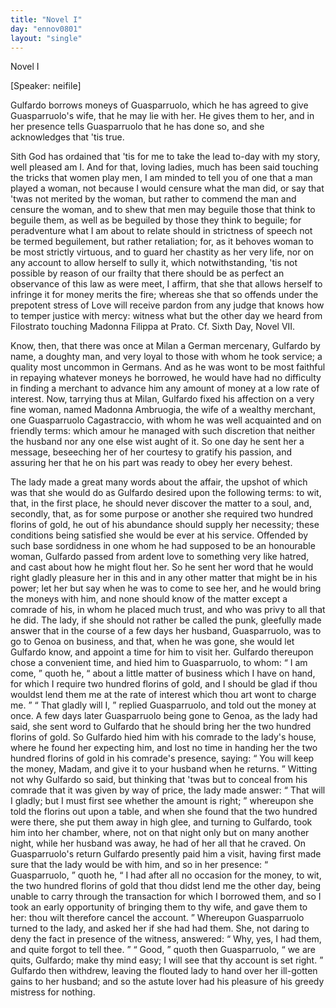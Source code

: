 ```yaml
---
title: "Novel I"
day: "ennov0801"
layout: "single"
---
```

<html>
 <head>
 </head>
 <body>
  <div id="nov0801" type="novella" who="neifile">
   <head>
    Novel I
   </head>
   <p>
    [Speaker: neifile]
   </p>
   <argument>
    <p>
     <milestone id="p08010001"/>
     <!--(i)-->
     Gulfardo borrows moneys of Guasparruolo, which he has
	agreed to give Guasparruolo's wife, that he may lie
	with her. He gives them to her, and in her presence
	tells Guasparruolo that he has done so, and she
	acknowledges that 'tis true.
     <!--(/i)-->
    </p>
   </argument>
   <div3 type="commentary" who="neifile">
    <p>
     <milestone id="p08010002"/>
     <!--(sc)-->
     Sith
     <!--(/sc)-->
     God has ordained that 'tis for me to take the lead to-day
      with
      my story, well pleased am I. And for that, loving ladies, much has
      been said touching the tricks that women play men, I am minded to
      tell you of one that a man played a woman, not because I would
      censure what the man did, or say that 'twas not merited by the
      woman, but rather to commend the man and censure the woman,
      and to shew that men may beguile those that think to beguile them,
      as well as be beguiled by those they think to beguile;
     <milestone id="p08010003"/>
     for peradventure
      what I am about to relate should in strictness of speech not be
      termed beguilement, but rather retaliation; for, as it behoves woman
      to be most strictly virtuous, and to guard her chastity as her very life,
      nor on any account to allow herself to sully it, which notwithstanding,
      'tis not possible by reason of our frailty that there should be as perfect
      an observance of this law as were meet, I affirm, that she that allows
      herself to infringe it for money merits the fire;
     <milestone id="p08010004"/>
     whereas she that so
      offends under the prepotent stress of Love will receive pardon from
      any judge that knows how to temper justice with mercy: witness
      what but the other day we heard from Filostrato touching Madonna
      Filippa at Prato.
     <note>
      Cf. Sixth Day, Novel VII.
     </note>
    </p>
   </div3>
   <p>
    <milestone id="p08010005"/>
    Know, then, that there was once at Milan a German mercenary,
      Gulfardo by name, a doughty man, and very loyal to those with
    <pb n="178"/>
    whom
      he took service; a quality most uncommon in Germans.
      And as he was wont to be most faithful in repaying whatever moneys
      he borrowed, he would have had no difficulty in finding a merchant
      to advance him any amount of money at a low rate of interest.
    <milestone id="p08010006"/>
    Now, tarrying thus at Milan, Gulfardo fixed his affection on a very
      fine woman, named Madonna Ambruogia, the wife of a wealthy
      merchant, one Guasparruolo Cagastraccio, with whom he was well
      acquainted and on friendly terms: which amour he managed with
      such discretion that neither the husband nor any one else wist aught
      of it. So one day he sent her a message, beseeching her of her
      courtesy to gratify his passion, and assuring her that he on his part
      was ready to obey her every behest.
   </p>
   <p>
    <milestone id="p08010007"/>
    The lady made a great many words about the affair, the upshot
      of which was that she would do as Gulfardo desired upon the following
      terms: to wit, that, in the first place, he should never discover
      the matter to a soul, and, secondly, that, as for some purpose or another
      she required two hundred florins of gold, he out of his abundance
      should supply her necessity; these conditions being satisfied she
      would be ever at his service.
    <milestone id="p08010008"/>
    Offended by such base sordidness in
      one whom he had supposed to be an honourable woman, Gulfardo
      passed from ardent love to something very like hatred, and cast about
      how he might flout her. So he sent her word that he would right
      gladly pleasure her in this and in any other matter that might be in
      his power; let her but say when he was to come to see her, and he
      would bring the moneys with him, and none should know of the
      matter except a comrade of his, in whom he placed much trust, and
      who was privy to all that he did.
    <milestone id="p08010009"/>
    The lady, if she should not rather
      be called the punk, gleefully made answer that in the course of a few
      days her husband, Guasparruolo, was to go to Genoa on business, and
      that, when he was gone, she would let Gulfardo know, and appoint a
      time for him to visit her.
    <milestone id="p08010010"/>
    Gulfardo thereupon chose a convenient
      time, and hied him to Guasparruolo, to whom:
    <q direct="unspecified">
     I am come,
    </q>
    quoth he,
    <q direct="unspecified">
     about a little matter of business which I have on hand,
	for which I require two hundred florins of gold, and I should be glad
	if thou wouldst lend them me at the rate of interest which thou
	art wont to charge me.
    </q>
    <q direct="unspecified">
     That gladly will I,
    </q>
    replied Guasparruolo,
      and told out the money at once.
    <milestone id="p08010011"/>
    A few days later Guasparruolo
      being gone to Genoa, as the lady had said, she sent word to Gulfardo
    <pb n="179"/>
    that
      he should bring her the two hundred florins of gold.
    <milestone id="p08010012"/>
    So Gulfardo
      hied him with his comrade to the lady's house, where he found
      her expecting him, and lost no time in handing her the two
      hundred florins of gold in his comrade's presence, saying:
    <q direct="unspecified">
     You
	will keep the money, Madam, and give it to your husband when he returns.
    </q>
    <milestone id="p08010013"/>
    Witting not why Gulfardo so said, but thinking that 'twas
      but to conceal from his comrade that it was given by way of price,
      the lady made answer:
    <q direct="unspecified">
     That will I gladly; but I must first see
	whether the amount is right;
    </q>
    whereupon she told the florins out
      upon a table, and when she found that the two hundred were there,
      she put them away in high glee,
    <milestone id="p08010014"/>
    and turning to Gulfardo, took him
      into her chamber, where, not on that night only but on many
      another night, while her husband was away, he had of her all that
      he craved.
    <milestone id="p08010015"/>
    On Guasparruolo's return Gulfardo presently paid him a
      visit, having first made sure that the lady would be with him, and so
      in her presence:
    <q direct="unspecified">
     Guasparruolo,
    </q>
    quoth he,
    <q direct="unspecified">
     I had after all no
	occasion for the money, to wit, the two hundred florins of gold that
	thou didst lend me the other day, being unable to carry through the
	transaction for which I borrowed them, and so I took an early opportunity
	of bringing them to thy wife, and gave them to her: thou
	wilt therefore cancel the account.
    </q>
    <milestone id="p08010016"/>
    Whereupon Guasparruolo
      turned to the lady, and asked her if she had had them. She, not
      daring to deny the fact in presence of the witness, answered:
    <q direct="unspecified">
     Why, yes, I had them, and quite forgot to tell thee.
    </q>
    <milestone id="p08010017"/>
    <q direct="unspecified">
     Good,
    </q>
    quoth then Guasparruolo,
    <q direct="unspecified">
     we are quits, Gulfardo; make thy mind
	easy; I will see that thy account is set right.
    </q>
    <milestone id="p08010018"/>
    Gulfardo then
      withdrew, leaving the flouted lady to hand over her ill-gotten gains
      to her husband; and so the astute lover had his pleasure of his greedy
      mistress for nothing.
   </p>
  </div>
 </body>
</html>